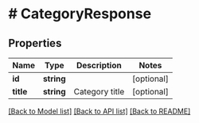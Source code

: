# # CategoryResponse

## Properties

Name | Type | Description | Notes
------------ | ------------- | ------------- | -------------
**id** | **string** |  | [optional]
**title** | **string** | Category title | [optional]

[[Back to Model list]](../../README.md#models) [[Back to API list]](../../README.md#endpoints) [[Back to README]](../../README.md)
